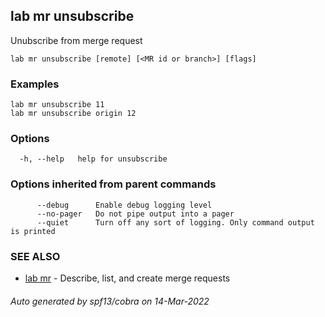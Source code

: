 ## lab mr unsubscribe

Unubscribe from merge request

```
lab mr unsubscribe [remote] [<MR id or branch>] [flags]
```

### Examples

```
lab mr unsubscribe 11
lab mr unsubscribe origin 12
```

### Options

```
  -h, --help   help for unsubscribe
```

### Options inherited from parent commands

```
      --debug      Enable debug logging level
      --no-pager   Do not pipe output into a pager
      --quiet      Turn off any sort of logging. Only command output is printed
```

### SEE ALSO

* [lab mr](lab_mr.md)	 - Describe, list, and create merge requests

###### Auto generated by spf13/cobra on 14-Mar-2022
